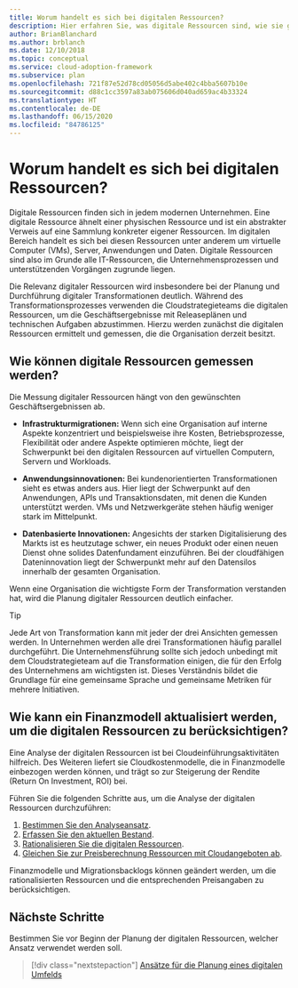 ```yaml
---
title: Worum handelt es sich bei digitalen Ressourcen?
description: Hier erfahren Sie, was digitale Ressourcen sind, wie sie gemessen werden können und wie Sie ein Finanzmodell entsprechend Ihrer digitalen Ressourcen aktualisieren.
author: BrianBlanchard
ms.author: brblanch
ms.date: 12/10/2018
ms.topic: conceptual
ms.service: cloud-adoption-framework
ms.subservice: plan
ms.openlocfilehash: 721f87e52d78cd05056d5abe402c4bba5607b10e
ms.sourcegitcommit: d88c1cc3597a83ab075606d040ad659ac4b33324
ms.translationtype: HT
ms.contentlocale: de-DE
ms.lasthandoff: 06/15/2020
ms.locfileid: "84786125"
---
```

# <a name="what-is-a-digital-estate"></a>Worum handelt es sich bei digitalen Ressourcen?

Digitale Ressourcen finden sich in jedem modernen Unternehmen. Eine digitale Ressource ähnelt einer physischen Ressource und ist ein abstrakter Verweis auf eine Sammlung konkreter eigener Ressourcen. Im digitalen Bereich handelt es sich bei diesen Ressourcen unter anderem um virtuelle Computer (VMs), Server, Anwendungen und Daten. Digitale Ressourcen sind also im Grunde alle IT-Ressourcen, die Unternehmensprozessen und unterstützenden Vorgängen zugrunde liegen.

Die Relevanz digitaler Ressourcen wird insbesondere bei der Planung und Durchführung digitaler Transformationen deutlich. Während des Transformationsprozesses verwenden die Cloudstrategieteams die digitalen Ressourcen, um die Geschäftsergebnisse mit Releaseplänen und technischen Aufgaben abzustimmen. Hierzu werden zunächst die digitalen Ressourcen ermittelt und gemessen, die die Organisation derzeit besitzt.

## <a name="how-can-a-digital-estate-be-measured"></a>Wie können digitale Ressourcen gemessen werden?

Die Messung digitaler Ressourcen hängt von den gewünschten Geschäftsergebnissen ab.

- **Infrastrukturmigrationen:** Wenn sich eine Organisation auf interne Aspekte konzentriert und beispielsweise ihre Kosten, Betriebsprozesse, Flexibilität oder andere Aspekte optimieren möchte, liegt der Schwerpunkt bei den digitalen Ressourcen auf virtuellen Computern, Servern und Workloads.

- **Anwendungsinnovationen:** Bei kundenorientierten Transformationen sieht es etwas anders aus. Hier liegt der Schwerpunkt auf den Anwendungen, APIs und Transaktionsdaten, mit denen die Kunden unterstützt werden. VMs und Netzwerkgeräte stehen häufig weniger stark im Mittelpunkt.

- **Datenbasierte Innovationen:** Angesichts der starken Digitalisierung des Markts ist es heutzutage schwer, ein neues Produkt oder einen neuen Dienst ohne solides Datenfundament einzuführen. Bei der cloudfähigen Dateninnovation liegt der Schwerpunkt mehr auf den Datensilos innerhalb der gesamten Organisation.

Wenn eine Organisation die wichtigste Form der Transformation verstanden hat, wird die Planung digitaler Ressourcen deutlich einfacher.

> [!TIP]
> Jede Art von Transformation kann mit jeder der drei Ansichten gemessen werden. In Unternehmen werden alle drei Transformationen häufig parallel durchgeführt. Die Unternehmensführung sollte sich jedoch unbedingt mit dem Cloudstrategieteam auf die Transformation einigen, die für den Erfolg des Unternehmens am wichtigsten ist. Dieses Verständnis bildet die Grundlage für eine gemeinsame Sprache und gemeinsame Metriken für mehrere Initiativen.

## <a name="how-can-a-financial-model-be-updated-to-reflect-the-digital-estate"></a>Wie kann ein Finanzmodell aktualisiert werden, um die digitalen Ressourcen zu berücksichtigen?

Eine Analyse der digitalen Ressourcen ist bei Cloudeinführungsaktivitäten hilfreich. Des Weiteren liefert sie Cloudkostenmodelle, die in Finanzmodelle einbezogen werden können, und trägt so zur Steigerung der Rendite (Return On Investment, ROI) bei.

Führen Sie die folgenden Schritte aus, um die Analyse der digitalen Ressourcen durchzuführen:

1. [Bestimmen Sie den Analyseansatz](./approach.md).
1. [Erfassen Sie den aktuellen Bestand](./inventory.md).
1. [Rationalisieren Sie die digitalen Ressourcen](./rationalize.md).
1. [Gleichen Sie zur Preisberechnung Ressourcen mit Cloudangeboten ab](./calculate.md).

Finanzmodelle und Migrationsbacklogs können geändert werden, um die rationalisierten Ressourcen und die entsprechenden Preisangaben zu berücksichtigen.

## <a name="next-steps"></a>Nächste Schritte

Bestimmen Sie vor Beginn der Planung der digitalen Ressourcen, welcher Ansatz verwendet werden soll.

> [!div class="nextstepaction"]
> [Ansätze für die Planung eines digitalen Umfelds](./approach.md)
